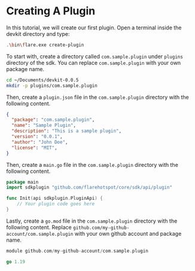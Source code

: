 
# Creating A Plugin

In this tutorial, we will create our first plugin. Open a terminal inside the devkit directory and type:

```sh
.\bin\flare.exe create-plugin
```

To start with, create a directory called `com.sample.plugin` under `plugins` directory of the sdk.
You can replace `com.sample.plugin` with your own package name.

```bash
cd ~/Documents/devkit-0.0.5
mkdir -p plugins/com.sample.plugin
```

Then, create a `plugin.json` file in the `com.sample.plugin` directory with the following content.

```json
{
  "package": "com.sample.plugin",
  "name": "Sample Plugin",
  "description": "This is a sample plugin",
  "version": "0.0.1",
  "author": "John Doe",
  "license": "MIT",
}
```

Then, create a `main.go` file in the `com.sample.plugin` directory with the following content.
```go
package main
import sdkplugin "github.com/flarehotspot/core/sdk/api/plugin"

func Init(api sdkplugin.PluginApi) {
    // Your plugin code goes here
}
```

Lastly, create a `go.mod` file in the `com.sample.plugin` directory with the following content. Replace `github.com/my-github-account/com.sample.plugin` with your own github account and package name.
```go
module github.com/my-github-account/com.sample.plugin

go 1.19
```